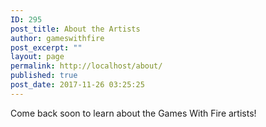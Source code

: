 ```yaml
---
ID: 295
post_title: About the Artists
author: gameswithfire
post_excerpt: ""
layout: page
permalink: http://localhost/about/
published: true
post_date: 2017-11-26 03:25:25
---
```

<div>Come back soon to learn about the Games With Fire artists!</div>
&nbsp;